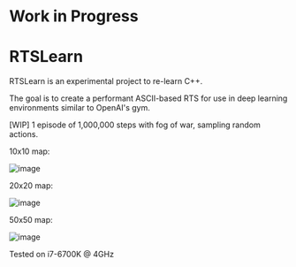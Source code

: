 # Work in Progress

# RTSLearn

RTSLearn is an experimental project to re-learn C++.

The goal is to create a performant ASCII-based RTS for use in deep learning environments similar to OpenAI's gym.

[WIP] 1 episode of 1,000,000 steps with fog of war, sampling random actions.

10x10 map:

![image](https://github.com/4rChon/RTSLearn/assets/6491290/12be7098-713d-4a1d-9fd1-f6abf8466954)


20x20 map:

![image](https://github.com/4rChon/RTSLearn/assets/6491290/826750c8-d3f3-4f21-a1a7-b9ced42212eb)


50x50 map:

![image](https://github.com/4rChon/RTSLearn/assets/6491290/262079da-4b7a-4f01-ad2a-8974710cda88)


Tested on i7-6700K @ 4GHz


